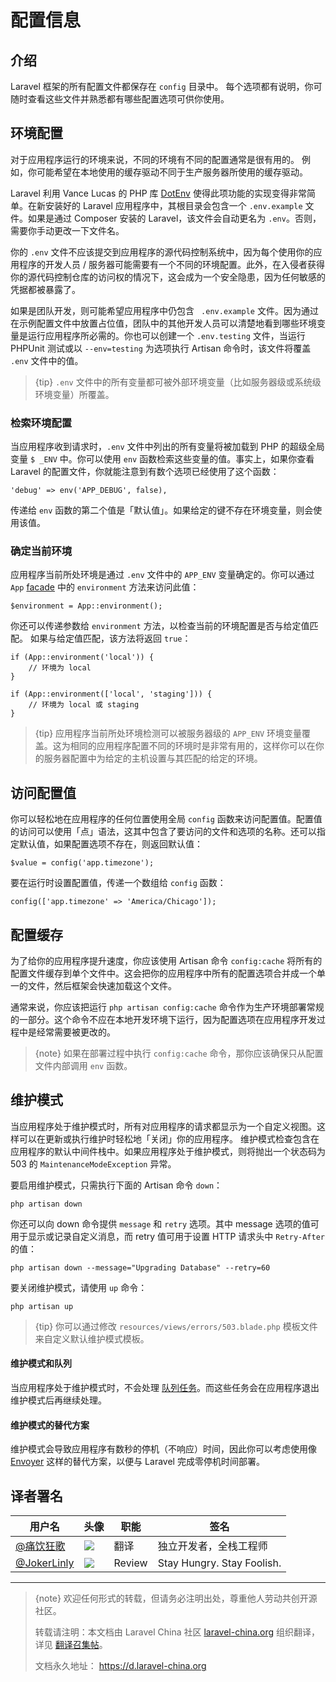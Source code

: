 # 配置信息

## 介绍

Laravel 框架的所有配置文件都保存在 `config` 目录中。 每个选项都有说明，你可随时查看这些文件并熟悉都有哪些配置选项可供你使用。


## 环境配置

对于应用程序运行的环境来说，不同的环境有不同的配置通常是很有用的。 例如，你可能希望在本地使用的缓存驱动不同于生产服务器所使用的缓存驱动。

Laravel 利用 Vance Lucas 的 PHP 库 [DotEnv](https://github.com/vlucas/phpdotenv) 使得此项功能的实现变得非常简单。在新安装好的 Laravel 应用程序中，其根目录会包含一个 `.env.example` 文件。如果是通过 Composer 安装的 Laravel，该文件会自动更名为 `.env`。否则，需要你手动更改一下文件名。

你的 `.env` 文件不应该提交到应用程序的源代码控制系统中，因为每个使用你的应用程序的开发人员 / 服务器可能需要有一个不同的环境配置。此外，在入侵者获得你的源代码控制仓库的访问权的情况下，这会成为一个安全隐患，因为任何敏感的凭据都被暴露了。

如果是团队开发，则可能希望应用程序中仍包含 ` .env.example` 文件。因为通过在示例配置文件中放置占位值，团队中的其他开发人员可以清楚地看到哪些环境变量是运行应用程序所必需的。你也可以创建一个 `.env.testing` 文件，当运行 PHPUnit 测试或以 `--env=testing` 为选项执行 Artisan 命令时，该文件将覆盖 `.env` 文件中的值。

> {tip} `.env` 文件中的所有变量都可被外部环境变量（比如服务器级或系统级环境变量）所覆盖。


### 检索环境配置

当应用程序收到请求时，`.env` 文件中列出的所有变量将被加载到 PHP 的超级全局变量 `$ _ENV` 中。你可以使用 `env` 函数检索这些变量的值。事实上，如果你查看 Laravel 的配置文件，你就能注意到有数个选项已经使用了这个函数：

    'debug' => env('APP_DEBUG', false),

传递给 `env` 函数的第二个值是「默认值」。如果给定的键不存在环境变量，则会使用该值。


### 确定当前环境

应用程序当前所处环境是通过 `.env` 文件中的 `APP_ENV` 变量确定的。你可以通过 `App` [facade](/docs/laravel/facades) 中的 `environment`  方法来访问此值：

    $environment = App::environment();

你还可以传递参数给 `environment` 方法，以检查当前的环境配置是否与给定值匹配。 如果与给定值匹配，该方法将返回 `true`：

    if (App::environment('local')) {
        // 环境为 local
    }

    if (App::environment(['local', 'staging'])) {
        // 环境为 local 或 staging
    }

> {tip} 应用程序当前所处环境检测可以被服务器级的 `APP_ENV` 环境变量覆盖。这为相同的应用程序配置不同的环境时是非常有用的，这样你可以在你的服务器配置中为给定的主机设置与其匹配的给定的环境。


## 访问配置值

你可以轻松地在应用程序的任何位置使用全局 `config` 函数来访问配置值。配置值的访问可以使用「点」语法，这其中包含了要访问的文件和选项的名称。还可以指定默认值，如果配置选项不存在，则返回默认值：

    $value = config('app.timezone');

要在运行时设置配置值，传递一个数组给 `config` 函数：

    config(['app.timezone' => 'America/Chicago']);


## 配置缓存

为了给你的应用程序提升速度，你应该使用 Artisan 命令 `config:cache` 将所有的配置文件缓存到单个文件中。这会把你的应用程序中所有的配置选项合并成一个单一的文件，然后框架会快速加载这个文件。

通常来说，你应该把运行 `php artisan config:cache` 命令作为生产环境部署常规的一部分。这个命令不应在本地开发环境下运行，因为配置选项在应用程序开发过程中是经常需要被更改的。

> {note} 如果在部署过程中执行 `config:cache` 命令，那你应该确保只从配置文件内部调用 `env` 函数。


## 维护模式

当应用程序处于维护模式时，所有对应用程序的请求都显示为一个自定义视图。这样可以在更新或执行维护时轻松地「关闭」你的应用程序。 维护模式检查包含在应用程序的默认中间件栈中。如果应用程序处于维护模式，则将抛出一个状态码为 503 的 `MaintenanceModeException` 异常。

要启用维护模式，只需执行下面的 Artisan 命令 `down`：

    php artisan down

你还可以向 down 命令提供 `message` 和 `retry` 选项。其中 message 选项的值可用于显示或记录自定义消息，而 retry 值可用于设置 HTTP 请求头中 `Retry-After` 的值：

    php artisan down --message="Upgrading Database" --retry=60

要关闭维护模式，请使用 `up` 命令：

    php artisan up

> {tip} 你可以通过修改 `resources/views/errors/503.blade.php` 模板文件来自定义默认维护模式模板。

#### 维护模式和队列

当应用程序处于维护模式时，不会处理 [队列任务](/docs/laravel/queues)。而这些任务会在应用程序退出维护模式后再继续处理。

#### 维护模式的替代方案

维护模式会导致应用程序有数秒的停机（不响应）时间，因此你可以考虑使用像 [Envoyer](https://envoyer.io) 这样的替代方案，以便与 Laravel 完成零停机时间部署。

## 译者署名
| 用户名 | 头像 | 职能 | 签名 |
| --- | --- | --- | --- |
| [@痛饮狂歌](https://laravel-china.org/users/7636) | <img class="avatar-66 rm-style" src="https://dn-phphub.qbox.me/uploads/avatars/7636_1500076845.png?imageView2/1/w/100/h/100" /> | 翻译 | 独立开发者，全栈工程师 |
| [@JokerLinly](https://laravel-china.org/users/5350)  | <img class="avatar-66 rm-style" src="https://dn-phphub.qbox.me/uploads/avatars/5350_1481857380.jpg" />  |  Review  | Stay Hungry. Stay Foolish. |



---

> {note} 欢迎任何形式的转载，但请务必注明出处，尊重他人劳动共创开源社区。
>
> 转载请注明：本文档由 Laravel China 社区 [laravel-china.org](https://laravel-china.org) 组织翻译，详见 [翻译召集帖](https://laravel-china.org/topics/5756/laravel-55-document-translation-call-come-and-join-the-translation)。
>
> 文档永久地址： https://d.laravel-china.org
